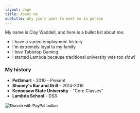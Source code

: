 ```yaml
---
layout: page
title: About me
subtitle: Why you'd want to meet me in person
---
```


My name is Clay Waddell, and here is a bullet list about me:

- I have a varied employment history
- I'm extremely loyal to my family
- I love Tabletop Gaming
- I started Lambda because traditional university was too _slow_!


### My history
 - **PetSmart** - 2010 - Present
 - **Shoney's Bar and Grill** - 2014-2016
 - **Kennesaw State University** - "Core Classes"
 - **Lambda School** - DS8

<form action="https://www.paypal.com/cgi-bin/webscr" method="post" target="_top">
<input type="hidden" name="cmd" value="_donations" />
<input type="hidden" name="business" value="PLCGR4HYU2SLE" />
<input type="hidden" name="currency_code" value="USD" />
<input type="image" src="https://raw.githubusercontent.com/HakujouRyu/HakujouRyu.GitHub.io/master/img/buy-me-a-coffee-with-paypal.webp" border="0" name="submit" title="PayPal - The safer, easier way to pay online!" alt="Donate with PayPal button" />
<img alt="" border="0" src="https://www.paypal.com/en_US/i/scr/pixel.gif" width="1" height="1" />
</form>
